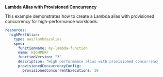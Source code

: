 **Lambda Alias with Provisioned Concurrency**

This example demonstrates how to create a Lambda alias with provisioned concurrency for high-performance workloads.

```yaml
resources:
  highPerfAlias:
    type: aws/lambda/alias
    spec:
      functionName: my-lambda-function
      name: HIGHPERF
      functionVersion: "3"
      description: "High performance alias with provisioned concurrency"
      provisionedConcurrencyConfig:
        provisionedConcurrentExecutions: 10
``` 